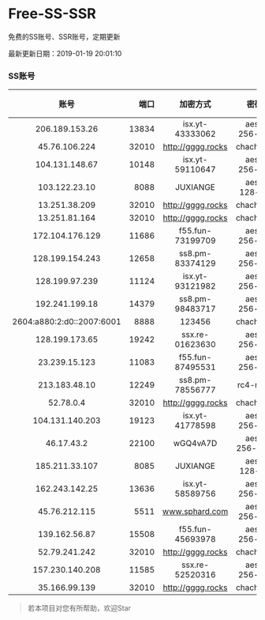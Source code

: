 # Free-SS-SSR

免费的SS账号、SSR账号，定期更新

最新更新日期：2019-01-19 20:01:10 

### SS账号
|账号|端口|加密方式|密码|更新时间|国家|
|:-----:|-----:|:----:|:----:|:----:|:----:|
|206.189.153.26|13834|isx.yt-43333062|aes-256-cfb|19:57:05|SG|
|45.76.106.224|32010|http://gggg.rocks|chacha20|19:57:11|JP|
|104.131.148.67|10148|isx.yt-59110647|aes-256-cfb|19:57:04|US|
|103.122.23.10|8088|JUXIANGE|aes-128-ctr|19:57:08|US|
|13.251.38.209|32010|http://gggg.rocks|chacha20|19:57:08|SG|
|13.251.81.164|32010|http://gggg.rocks|chacha20|19:57:14|SG|
|172.104.176.129|11686|f55.fun-73199709|aes-256-cfb|19:57:05|SG|
|128.199.154.243|12658|ss8.pm-83374129|aes-256-cfb|19:57:06|SG|
|128.199.97.239|11124|isx.yt-93121982|aes-256-cfb|19:57:05|SG|
|192.241.199.18|14379|ss8.pm-98483717|aes-256-cfb|19:57:04|US|
|2604:a880:2:d0::2007:6001|8888|123456|chacha20|19:57:12|US|
|128.199.173.65|19242|ssx.re-01623630|aes-256-cfb|19:57:06|SG|
|23.239.15.123|11083|f55.fun-87495531|aes-256-cfb|19:57:03|US|
|213.183.48.10|12249|ss8.pm-78556777|rc4-md5|19:57:05|RU|
|52.78.0.4|32010|http://gggg.rocks|chacha20|19:57:26|KR|
|104.131.140.203|19123|isx.yt-41778598|aes-256-cfb|19:57:04|US|
|46.17.43.2|22100|wGQ4vA7D|aes-256-gcm|19:52:16|RU|
|185.211.33.107|8085|JUXIANGE|aes-128-ctr|19:57:10|US|
|162.243.142.25|13636|isx.yt-58589756|aes-256-cfb|19:57:04|US|
|45.76.212.115|5511|www.sphard.com|aes-256-cfb|19:57:05|JP|
|139.162.56.87|15508|f55.fun-45693978|aes-256-cfb|19:57:05|SG|
|52.79.241.242|32010|http://gggg.rocks|chacha20|19:57:13|KR|
|157.230.140.208|11585|ssx.re-52520316|aes-256-cfb|19:57:05|US|
|35.166.99.139|32010|http://gggg.rocks|chacha20|19:57:13|US|


> 若本项目对您有所帮助，欢迎Star